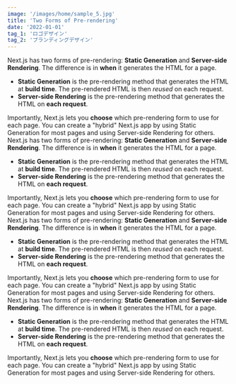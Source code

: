 ```yaml
---
image: '/images/home/sample_5.jpg'
title: 'Two Forms of Pre-rendering'
date: '2022-01-01'
tag_1: 'ロゴデザイン'
tag_2: 'ブランディングデザイン'
---
```


Next.js has two forms of pre-rendering: 
**Static Generation** and **Server-side Rendering**. The difference is in **when** it generates the HTML for a page.

- **Static Generation** is the pre-rendering method that generates the HTML at **build time**. The pre-rendered HTML is then _reused_ on each request.
- **Server-side Rendering** is the pre-rendering method that generates the HTML on **each request**.

Importantly, Next.js lets you **choose** which pre-rendering form to use for each page. You can create a "hybrid" Next.js app by using Static Generation for most pages and using Server-side Rendering for others.
Next.js has two forms of pre-rendering: **Static Generation** and **Server-side Rendering**. The difference is in **when** it generates the HTML for a page.

- **Static Generation** is the pre-rendering method that generates the HTML at **build time**. The pre-rendered HTML is then _reused_ on each request.
- **Server-side Rendering** is the pre-rendering method that generates the HTML on **each request**.

Importantly, Next.js lets you **choose** which pre-rendering form to use for each page. You can create a "hybrid" Next.js app by using Static Generation for most pages and using Server-side Rendering for others.
Next.js has two forms of pre-rendering: **Static Generation** and **Server-side Rendering**. The difference is in **when** it generates the HTML for a page.

- **Static Generation** is the pre-rendering method that generates the HTML at **build time**. The pre-rendered HTML is then _reused_ on each request.
- **Server-side Rendering** is the pre-rendering method that generates the HTML on **each request**.

Importantly, Next.js lets you **choose** which pre-rendering form to use for each page. 
You can create a "hybrid" Next.js app by using Static Generation for most 
pages and using Server-side Rendering for others.
Next.js has two forms of pre-rendering: **Static Generation** and 
**Server-side Rendering**. The difference is in **when** it generates the HTML for a page.

- **Static Generation** is the pre-rendering method that generates 
the HTML at **build time**. The pre-rendered HTML is then _reused_ on each request.
- **Server-side Rendering** is the pre-rendering method that generates the HTML on **each request**.

Importantly, Next.js lets you **choose** which pre-rendering form to use for each page. 
You can create a "hybrid" Next.js app by using 
Static Generation for most pages and using Server-side 
Rendering for others.
